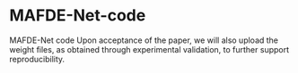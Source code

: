 # MAFDE-Net-code
MAFDE-Net code
Upon acceptance of the paper, we will also upload the weight files, as obtained through experimental validation, to further support reproducibility.
